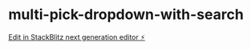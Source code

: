 # multi-pick-dropdown-with-search

[Edit in StackBlitz next generation editor ⚡️](https://stackblitz.com/~/github.com/tanyas1/multi-pick-dropdown-with-search)